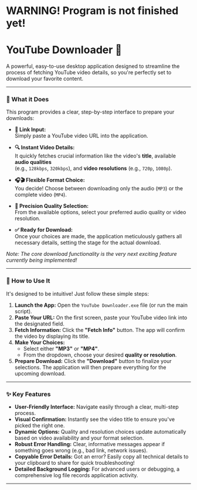 # WARNING! Program is not finished yet!

# YouTube Downloader 🚀

A powerful, easy-to-use desktop application designed to streamline the process of fetching YouTube video details, so you're perfectly set to download your favorite content.

---

### 🌟 What it Does

This program provides a clear, step-by-step interface to prepare your downloads:

* **🔗 Link Input:** <br>
Simply paste a YouTube video URL into the application.

* **🔍 Instant Video Details:** <br>
It quickly fetches crucial information like the video's **title**, available **audio qualities** <br>
(e.g., `128kbps`, `320kbps`), and **video resolutions** (e.g., `720p`, `1080p`).

* **🎧🎬 Flexible Format Choice:** <br>
You decide! Choose between downloading only the audio (`MP3`) or the complete video (`MP4`).

* **🎯 Precision Quality Selection:** <br>
From the available options, select your preferred audio quality or video resolution.

* **✅ Ready for Download:** <br>
Once your choices are made, the application meticulously gathers all necessary details, setting the stage for the actual download.

_Note: The core download functionality is the very next exciting feature currently being implemented!_

---

### 🚀 How to Use It

It's designed to be intuitive! Just follow these simple steps:

1.  **Launch the App:** Open the `YouTube Downloader.exe` file (or run the main script).
2.  **Paste Your URL:** On the first screen, paste your YouTube video link into the designated field.
3.  **Fetch Information:** Click the **"Fetch Info"** button. The app will confirm the video by displaying its title.
4.  **Make Your Choices:**
    * Select either **"MP3"** or **"MP4"**.
    * From the dropdown, choose your desired **quality or resolution**.
5.  **Prepare Download:** Click the **"Download"** button to finalize your selections. The application will then prepare everything for the upcoming download.

---

### ✨ Key Features

* **User-Friendly Interface:** Navigate easily through a clear, multi-step process.
* **Visual Confirmation:** Instantly see the video title to ensure you've picked the right one.
* **Dynamic Options:** Quality and resolution choices update automatically based on video availability and your format selection.
* **Robust Error Handling:** Clear, informative messages appear if something goes wrong (e.g., bad link, network issues).
* **Copyable Error Details:** Got an error? Easily copy all technical details to your clipboard to share for quick troubleshooting!
* **Detailed Background Logging:** For advanced users or debugging, a comprehensive log file records application activity.

---
